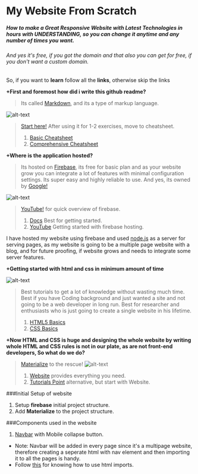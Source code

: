 My Website From Scratch
=

##### How to make a *Great Responsive* Website with Latest *Technologies* in hours with UNDERSTANDING, so you can change it anytime and any number of times you want.
###### And yes it's free, if you got the domain and that also you can get for free, if you don't want a custom domain.

So, if you want to **learn** follow all the **links**,
otherwise skip the links

**+First and foremost how did i write this github readme?**
>Its called [Markdown](https://en.wikipedia.org/wiki/Markdown), and its a type of markup language.

![alt-text](https://github.com/deepaksood619/MyWebsite/blob/master/markdown/link.jpg "Read to grow")
>[Start here!](http://www.markdowntutorial.com/)
>After using it for 1-2 exercises, move to cheatsheet.
>1. [Basic Cheatsheet](https://guides.github.com/pdfs/markdown-cheatsheet-online.pdf)
>2. [Comprehensive Cheatsheet](https://github.com/adam-p/markdown-here/wiki/Markdown-Cheatsheet)

**+Where is the application hosted?**
>Its hosted on [Firebase](https://firebase.google.com/), its free for basic plan and as your website grow you can integrate a lot of features with minimal configuration settings.
>Its super easy and highly reliable to use.
>And yes, its owned by [Google!](https://www.google.com)

![alt-text](https://github.com/deepaksood619/MyWebsite/blob/master/markdown/link.jpg "Read to grow")
>[YouTube!](https://www.youtube.com/playlist?list=PLl-K7zZEsYLmOF_07IayrTntevxtbUxDL) for quick overview of firebase.
>1. [Docs](https://firebase.google.com/docs/hosting/) Best for getting started.
>2. [YouTube](https://www.youtube.com/watch?v=meofoNuK3vo) Getting started with firebase hosting.

I have hosted my website using firebase and used [node.js](https://nodejs.org/en/) as a server for serving pages, as my website is going to be a multiple page website with a blog, and for future proofing, if website grows and needs to integrate some server features.

**+Getting started with html and css in minimum amount of time**

![alt-text](https://github.com/deepaksood619/MyWebsite/blob/master/markdown/link.jpg "Read to grow")
>Best tutorials to get a lot of knowledge without wasting much time. Best if you have Coding background and just wanted a site and not going to be a web developer in long run.
>Best for researcher and enthusiasts who is just going to create a single website in his lifetime.
>1. [HTML5 Basics](https://www.youtube.com/playlist?list=PLqGj3iMvMa4KlJn1pMYPVV3eYzxJlWcON)
>2. [CSS Basics](https://www.youtube.com/playlist?list=PLqGj3iMvMa4IOmy04kDxh_hqODMqoeeCy)

**+Now HTML and CSS is huge and designing the whole website by writing whole HTML and CSS rules is not in our plate, as are not front-end developers, So what do we do?**
>[Materialize](http://materializecss.com/) to the rescue!
![alt-text](https://github.com/deepaksood619/MyWebsite/blob/master/markdown/link.jpg "Read to grow")
>1. [Website](http://materializecss.com/) provides everything you need.
>2. [Tutorials Point](http://www.tutorialspoint.com/materialize/) alternative, but start with Website.

###Initial Setup of website

1. Setup **firebase** initial project structure.
2. Add **Materialize** to the project structure.

###Components used in the website

1. [Navbar](http://materializecss.com/navbar.html) with Mobile collapse button.
  * Note: Navbar will be added in every page since it's a multipage website, therefore creating a seperate html with nav element and then importing it to all the pages is handy.
  * Follow [this](https://www.html5rocks.com/en/tutorials/webcomponents/imports/) for knowing how to use html imports.